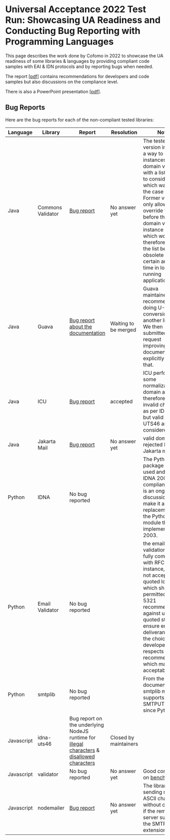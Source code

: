 # Universal Acceptance 2022 Test Run: Showcasing UA Readiness and Conducting Bug Reporting with Programming Languages

This page describes the work done by Cofomo in 2022 to showcase the UA readiness of some libraries & languages by providing 
compliant code samples with EAI & IDN protocols and by reporting bugs when needed.

The report \[[pdf](https://uasg.tech/download/uasg-043-ua-ready-code-samples-in-java-python-and-javascript-en)\] contains recommendations for developers and code samples but also discussions on the compliance level.

There is also a PowerPoint presentation \[[pdf](https://uasg.tech/download/uasg-043a-ua-ready-code-samples-in-java-python-and-javascript-en)\].

## Bug Reports

Here are the bug reports for each of the non-compliant tested libraries:

| Language   | Library           | Report                                                                                                                                                                                   | Resolution            | Notes                                                                                                                                                                                                                                                                                                                                                            |
|------------|-------------------|------------------------------------------------------------------------------------------------------------------------------------------------------------------------------------------|-----------------------|------------------------------------------------------------------------------------------------------------------------------------------------------------------------------------------------------------------------------------------------------------------------------------------------------------------------------------------------------------------|
| Java       | Commons Validator | [Bug report](https://issues.apache.org/jira/browse/VALIDATOR-483)                                                                                                                        | No answer yet         | The tested version includes a way to create instances of domain validator with a list of TLDs to consider valid which was not the case before. Former versions only allowed to override the list before the domain validator instance creation, which would therefore make the list become obsolete after a certain amount of time in long running applications. |
| Java       | Guava             | [Bug report about the documentation](https://github.com/google/guava/pull/5929)                                                                                                          | Waiting to be merged  | Guava maintainers recommend doing U-Label conversion with another library. We then submitted a pull-request improving their documentation to explicitly state that.                                                                                                                                                                                              |
| Java       | ICU               | [Bug report](https://unicode-org.atlassian.net/browse/ICU-21922)                                                                                                                         | accepted              | ICU performs some normalization on domain and therefore, some invalid characters as per IDNA 2008 but valid as per UTS46 are considered valid                                                                                                                                                                                                                    |
| Java       | Jakarta Mail      | [Bug report](https://github.com/eclipse-ee4j/mail/issues/589)                                                                                                                            | No answer yet         | valid domains rejected by Jakarta mail                                                                                                                                                                                                                                                                                                                           |
| Python     | IDNA              | No bug reported                                                                                                                                                                          |                       | The Python IDNA package is widely used and fully IDNA 2008 compliant. There is an ongoing discussion to make it a replacement to the Python idn module that implements IDNA 2003.                                                                                                                                                                                |
| Python     | Email Validator   | No bug reported                                                                                                                                                                          |                       | the email validation is not fully compliant with RFCs. For instance, it does not accept quoted local part which should be permitted. RFC 5321 recommends against using quoted string to ensure email deliverance, so the choice of the developers respects the RFC recommendations which makes it acceptable.                                                    |
| Python     | smtplib           | No bug reported                                                                                                                                                                          |                       | From the Python documentation, smtplib module supports SMTPUTF8 flag since Python 3.5                                                                                                                                                                                                                                                                            |
| Javascript | idna-uts46        | Bug report on the underlying NodeJS runtime for [illegal characters](https://github.com/nodejs/node/issues/41976) & [disallowed characters](https://github.com/nodejs/node/issues/41977) | Closed by maintainers |                                                                                                                                                                                                                                                                                                                                                                  |
| Javascript | validator         | No bug reported                                                                                                                                                                          | No answer yet         | Good compliance on [benchmark](https://viagenie.ca/ua/test-results-20200814.html#js-validator-title)                                                                                                                                                                                                                                                             |
| Javascript | nodemailer        | [Bug report](https://github.com/nodemailer/nodemailer/issues/1378)                                                                                                                       | No answer yet         | The library allows sending non-ASCII characters without checking if the remote server support the SMTPUTF8 extension                                                                                                                                                                                                                                             |